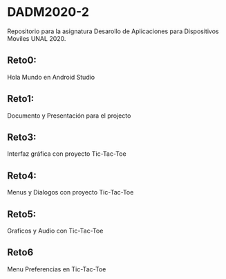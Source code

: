 # DADM2020-2

Repositorio para la asignatura Desarollo de Aplicaciones para Dispositivos Moviles UNAL 2020.

## Reto0:
Hola Mundo en Android Studio

## Reto1:
Documento y Presentación para el projecto

## Reto3:
Interfaz gráfica con proyecto Tic-Tac-Toe

## Reto4:
Menus y Dialogos con proyecto Tic-Tac-Toe

## Reto5:
Graficos y Audio con Tic-Tac-Toe

## Reto6
Menu Preferencias en Tic-Tac-Toe
